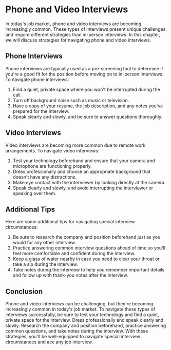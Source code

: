 Phone and Video Interviews
=================================================================================

In today's job market, phone and video interviews are becoming increasingly common. These types of interviews present unique challenges and require different strategies than in-person interviews. In this chapter, we will discuss strategies for navigating phone and video interviews.

Phone Interviews
----------------

Phone interviews are typically used as a pre-screening tool to determine if you're a good fit for the position before moving on to in-person interviews. To navigate phone interviews:

1. Find a quiet, private space where you won't be interrupted during the call.
2. Turn off background noise such as music or television.
3. Have a copy of your resume, the job description, and any notes you've prepared for the interview.
4. Speak clearly and slowly, and be sure to answer questions thoroughly.

Video Interviews
----------------

Video interviews are becoming more common due to remote work arrangements. To navigate video interviews:

1. Test your technology beforehand and ensure that your camera and microphone are functioning properly.
2. Dress professionally and choose an appropriate background that doesn't have any distractions.
3. Make eye contact with the interviewer by looking directly at the camera.
4. Speak clearly and slowly, and avoid interrupting the interviewer or speaking over them.

Additional Tips
---------------

Here are some additional tips for navigating special interview circumstances:

1. Be sure to research the company and position beforehand just as you would for any other interview.
2. Practice answering common interview questions ahead of time so you'll feel more comfortable and confident during the interview.
3. Keep a glass of water nearby in case you need to clear your throat or take a sip during the interview.
4. Take notes during the interview to help you remember important details and follow up with thank-you notes after the interview.

Conclusion
----------

Phone and video interviews can be challenging, but they're becoming increasingly common in today's job market. To navigate these types of interviews successfully, be sure to test your technology and find a quiet, private space for the interview. Dress professionally and speak clearly and slowly. Research the company and position beforehand, practice answering common questions, and take notes during the interview. With these strategies, you'll be well-equipped to navigate special interview circumstances and ace any job interview.
